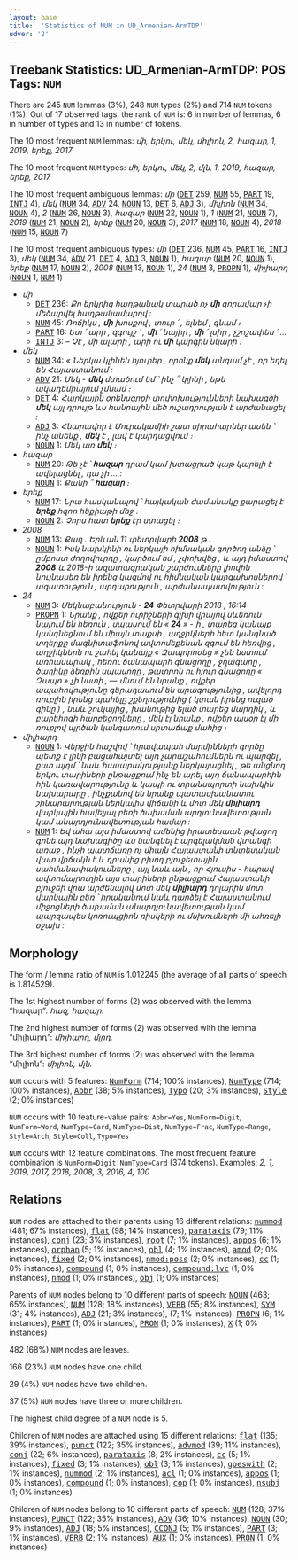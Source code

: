 ```yaml
---
layout: base
title:  'Statistics of NUM in UD_Armenian-ArmTDP'
udver: '2'
---
```


## Treebank Statistics: UD_Armenian-ArmTDP: POS Tags: `NUM`

There are 245 `NUM` lemmas (3%), 248 `NUM` types (2%) and 714 `NUM` tokens (1%).
Out of 17 observed tags, the rank of `NUM` is: 6 in number of lemmas, 6 in number of types and 13 in number of tokens.

The 10 most frequent `NUM` lemmas: <em>մի, երկու, մեկ, միլիոն, 2, հազար, 1, 2019, երեք, 2017</em>

The 10 most frequent `NUM` types:  <em>մի, երկու, մեկ, 2, մլն, 1, 2019, հազար, երեք, 2017</em>

The 10 most frequent ambiguous lemmas: <em>մի</em> (<tt><a href="hy_armtdp-pos-DET.html">DET</a></tt> 259, <tt><a href="hy_armtdp-pos-NUM.html">NUM</a></tt> 55, <tt><a href="hy_armtdp-pos-PART.html">PART</a></tt> 19, <tt><a href="hy_armtdp-pos-INTJ.html">INTJ</a></tt> 4), <em>մեկ</em> (<tt><a href="hy_armtdp-pos-NUM.html">NUM</a></tt> 34, <tt><a href="hy_armtdp-pos-ADV.html">ADV</a></tt> 24, <tt><a href="hy_armtdp-pos-NOUN.html">NOUN</a></tt> 13, <tt><a href="hy_armtdp-pos-DET.html">DET</a></tt> 6, <tt><a href="hy_armtdp-pos-ADJ.html">ADJ</a></tt> 3), <em>միլիոն</em> (<tt><a href="hy_armtdp-pos-NUM.html">NUM</a></tt> 34, <tt><a href="hy_armtdp-pos-NOUN.html">NOUN</a></tt> 4), <em>2</em> (<tt><a href="hy_armtdp-pos-NUM.html">NUM</a></tt> 26, <tt><a href="hy_armtdp-pos-NOUN.html">NOUN</a></tt> 3), <em>հազար</em> (<tt><a href="hy_armtdp-pos-NUM.html">NUM</a></tt> 22, <tt><a href="hy_armtdp-pos-NOUN.html">NOUN</a></tt> 1), <em>1</em> (<tt><a href="hy_armtdp-pos-NUM.html">NUM</a></tt> 21, <tt><a href="hy_armtdp-pos-NOUN.html">NOUN</a></tt> 7), <em>2019</em> (<tt><a href="hy_armtdp-pos-NUM.html">NUM</a></tt> 21, <tt><a href="hy_armtdp-pos-NOUN.html">NOUN</a></tt> 2), <em>երեք</em> (<tt><a href="hy_armtdp-pos-NUM.html">NUM</a></tt> 20, <tt><a href="hy_armtdp-pos-NOUN.html">NOUN</a></tt> 3), <em>2017</em> (<tt><a href="hy_armtdp-pos-NUM.html">NUM</a></tt> 18, <tt><a href="hy_armtdp-pos-NOUN.html">NOUN</a></tt> 4), <em>2018</em> (<tt><a href="hy_armtdp-pos-NUM.html">NUM</a></tt> 15, <tt><a href="hy_armtdp-pos-NOUN.html">NOUN</a></tt> 7)

The 10 most frequent ambiguous types:  <em>մի</em> (<tt><a href="hy_armtdp-pos-DET.html">DET</a></tt> 236, <tt><a href="hy_armtdp-pos-NUM.html">NUM</a></tt> 45, <tt><a href="hy_armtdp-pos-PART.html">PART</a></tt> 16, <tt><a href="hy_armtdp-pos-INTJ.html">INTJ</a></tt> 3), <em>մեկ</em> (<tt><a href="hy_armtdp-pos-NUM.html">NUM</a></tt> 34, <tt><a href="hy_armtdp-pos-ADV.html">ADV</a></tt> 21, <tt><a href="hy_armtdp-pos-DET.html">DET</a></tt> 4, <tt><a href="hy_armtdp-pos-ADJ.html">ADJ</a></tt> 3, <tt><a href="hy_armtdp-pos-NOUN.html">NOUN</a></tt> 1), <em>հազար</em> (<tt><a href="hy_armtdp-pos-NUM.html">NUM</a></tt> 20, <tt><a href="hy_armtdp-pos-NOUN.html">NOUN</a></tt> 1), <em>երեք</em> (<tt><a href="hy_armtdp-pos-NUM.html">NUM</a></tt> 17, <tt><a href="hy_armtdp-pos-NOUN.html">NOUN</a></tt> 2), <em>2008</em> (<tt><a href="hy_armtdp-pos-NUM.html">NUM</a></tt> 13, <tt><a href="hy_armtdp-pos-NOUN.html">NOUN</a></tt> 1), <em>24</em> (<tt><a href="hy_armtdp-pos-NUM.html">NUM</a></tt> 3, <tt><a href="hy_armtdp-pos-PROPN.html">PROPN</a></tt> 1), <em>միլիարդ</em> (<tt><a href="hy_armtdp-pos-NOUN.html">NOUN</a></tt> 1, <tt><a href="hy_armtdp-pos-NUM.html">NUM</a></tt> 1)


* <em>մի</em>
  * <tt><a href="hy_armtdp-pos-DET.html">DET</a></tt> 236: <em>Քո երկրից հաղթանակ տարած ոչ <b>մի</b> զորավար չի մեծարվել հաղթակամարով :</em>
  * <tt><a href="hy_armtdp-pos-NUM.html">NUM</a></tt> 45: <em>Ռոճիկս , <b>մի</b> խոսքով , տուր ՛ , ելնեմ , գնամ ։</em>
  * <tt><a href="hy_armtdp-pos-PART.html">PART</a></tt> 16: <em>Ետ ՛ արի , զգույշ ՛ , <b>մի</b> ՛ նայիր , <b>մի</b> ՛ լսիր , չշոշափես ՛ ...</em>
  * <tt><a href="hy_armtdp-pos-INTJ.html">INTJ</a></tt> 3: <em>– Չէ , մի ալարի , արի ու <b>մի</b> կարգին նկարի ։</em>
* <em>մեկ</em>
  * <tt><a href="hy_armtdp-pos-NUM.html">NUM</a></tt> 34: <em>« Ներկա կլինեն հյուրեր , որոնք <b>մեկ</b> անգամ չէ , որ եղել են Հայաստանում :</em>
  * <tt><a href="hy_armtdp-pos-ADV.html">ADV</a></tt> 21: <em>Մեկ - <b>մեկ</b> մտածում եմ ՝ ինչ ՞ կլինի , եթե ակադեմիայում չմնամ ։</em>
  * <tt><a href="hy_armtdp-pos-DET.html">DET</a></tt> 4: <em>Հարկային օրենսգրքի փոփոխությունների նախագծի <b>մեկ</b> այլ դրույթ ևս հանրային մեծ ուշադրության է արժանացել :</em>
  * <tt><a href="hy_armtdp-pos-ADJ.html">ADJ</a></tt> 3: <em>Հնարավոր է Մուրակամիի շատ սիրահարներ ասեն ՝ ինչ անենք , <b>մեկ</b> է , լավ է կարդացվում ։</em>
  * <tt><a href="hy_armtdp-pos-NOUN.html">NOUN</a></tt> 1: <em>Մեկ առ <b>մեկ</b> ։</em>
* <em>հազար</em>
  * <tt><a href="hy_armtdp-pos-NUM.html">NUM</a></tt> 20: <em>Թե չէ ՝ <b>հազար</b> դրամ կամ խտացրած կաթ կարելի է ավելացնել , դա չի ... :</em>
  * <tt><a href="hy_armtdp-pos-NOUN.html">NOUN</a></tt> 1: <em>Քանի ՞ <b>հազար</b> ։</em>
* <em>երեք</em>
  * <tt><a href="hy_armtdp-pos-NUM.html">NUM</a></tt> 17: <em>Նրա հասկանալով ՝ հայկական ժամանակը քարացել է <b>երեք</b> հզոր հեքիաթի մեջ ։</em>
  * <tt><a href="hy_armtdp-pos-NOUN.html">NOUN</a></tt> 2: <em>Չորս հատ <b>երեք</b> էր ստացել ։</em>
* <em>2008</em>
  * <tt><a href="hy_armtdp-pos-NUM.html">NUM</a></tt> 13: <em>Քաղ . Երևան 11 փետրվարի <b>2008</b> թ .</em>
  * <tt><a href="hy_armtdp-pos-NOUN.html">NOUN</a></tt> 1: <em>Իսկ նախկինի ու ներկայի հիմնական գործող անձը ՝ ըմբոստ ժողովուրդը , կարծում եմ , չփոխվեց , և այդ իմաստով <b>2008</b> և 2018-ի ազատագրական շարժումները լիովին նույնասեռ են իրենց կազմով ու հիմնական կարգախոսներով ՝ ազատություն , արդարություն , արժանապատվություն :</em>
* <em>24</em>
  * <tt><a href="hy_armtdp-pos-NUM.html">NUM</a></tt> 3: <em>Մեկնաբանություն - <b>24</b> Փետրվարի 2018 , 16:14</em>
  * <tt><a href="hy_armtdp-pos-PROPN.html">PROPN</a></tt> 1: <em>Նրանք , ովքեր ուրիշների գլխի վրայով սևեռուն նայում են հեռուն , սպասում են « <b>24</b> » - ի , տարեց կանայք կանգնեցնում են միայն տաքսի , աղջիկների հետ կանգնած տղերքը մագնիտաֆոնով ավտոմեքենան զգում են հեռվից , աղջիկներն ու ջահել կանայք « Զապորոժեց » չեն նստում առհասարակ , հեռու ճանապարհ գնացողը , ջղագարը , ծաղիկը ձեռքին սպասողը , թատրոն ու հյուր գնացողը « Զապո » չի նստի , — մնում են նրանք , ովքեր ապահովությունը գերադասում են արագությունից , ավելորդ ռուբլին իրենց պահելը շքեղությունից ( կտան իրենց ուզած գինը ) , նաև շուկայից , խանութից ելած տարեց մարդիկ , և բարեհոգի հարբեցողները , մեկ էլ նրանք , ովքեր այսօր էլ մի ռուբլով պրծան կանգառում սրտաճաք մահից ։</em>
* <em>միլիարդ</em>
  * <tt><a href="hy_armtdp-pos-NOUN.html">NOUN</a></tt> 1: <em>Վերջին հաշվով ՝ իրավապահ մարմինների գործը պետք է լինի բացահայտել այդ չարաշահումներն ու պարզել , ըստ այդմ ՝ նաև հասարակությանը ներկայացնել , թե անցնող երկու տարիների ընթացքում ինչ են արել այդ ճանապարհին հին կառավարությունը և կապի ու տրանսպորտի նախկին նախարարը , ինչքանով են նրանք պատասխանատու շինարարության ներկայիս վիճակի և մոտ մեկ <b>միլիարդ</b> վարկային հավելյալ բեռի ծախսման արդյունավետության կամ անարդյունավետության համար :</em>
  * <tt><a href="hy_armtdp-pos-NUM.html">NUM</a></tt> 1: <em>Եվ ահա այս իմաստով ամենից իրատեսաան թվացող գոնե այդ նախագիծը ևս կանգնել է արգելակման վտանգի առաջ , ինչի պատճառը ոչ միայն Հայաստանի տնտեսական վատ վիճակն է և դրանից բխող բյուջետային սահմանափակումները , այլ նաև այն , որ Հյուսիս - հարավ ավտոմայրուղին այս տարիների ընթացքում Հայաստանի բյուջեի վրա արժենալով մոտ մեկ <b>միլիարդ</b> դոլարին մոտ վարկային բեռ ՝ իրականում նաև դարձել է Հայաստանում միջոցների ծախսման անարդյունավետության կամ պարզապես կոռուպցիոն ռիսկերի ու մսխումների մի ահռելի օջախ :</em>

## Morphology

The form / lemma ratio of `NUM` is 1.012245 (the average of all parts of speech is 1.814529).

The 1st highest number of forms (2) was observed with the lemma “հազար”: <em>հազ, հազար</em>.

The 2nd highest number of forms (2) was observed with the lemma “միլիարդ”: <em>միլիարդ, մլրդ</em>.

The 3rd highest number of forms (2) was observed with the lemma “միլիոն”: <em>միլիոն, մլն</em>.

`NUM` occurs with 5 features: <tt><a href="hy_armtdp-feat-NumForm.html">NumForm</a></tt> (714; 100% instances), <tt><a href="hy_armtdp-feat-NumType.html">NumType</a></tt> (714; 100% instances), <tt><a href="hy_armtdp-feat-Abbr.html">Abbr</a></tt> (38; 5% instances), <tt><a href="hy_armtdp-feat-Typo.html">Typo</a></tt> (20; 3% instances), <tt><a href="hy_armtdp-feat-Style.html">Style</a></tt> (2; 0% instances)

`NUM` occurs with 10 feature-value pairs: `Abbr=Yes`, `NumForm=Digit`, `NumForm=Word`, `NumType=Card`, `NumType=Dist`, `NumType=Frac`, `NumType=Range`, `Style=Arch`, `Style=Coll`, `Typo=Yes`

`NUM` occurs with 12 feature combinations.
The most frequent feature combination is `NumForm=Digit|NumType=Card` (374 tokens).
Examples: <em>2, 1, 2019, 2017, 2018, 2008, 3, 2016, 4, 100</em>


## Relations

`NUM` nodes are attached to their parents using 16 different relations: <tt><a href="hy_armtdp-dep-nummod.html">nummod</a></tt> (481; 67% instances), <tt><a href="hy_armtdp-dep-flat.html">flat</a></tt> (98; 14% instances), <tt><a href="hy_armtdp-dep-parataxis.html">parataxis</a></tt> (79; 11% instances), <tt><a href="hy_armtdp-dep-conj.html">conj</a></tt> (23; 3% instances), <tt><a href="hy_armtdp-dep-root.html">root</a></tt> (7; 1% instances), <tt><a href="hy_armtdp-dep-appos.html">appos</a></tt> (6; 1% instances), <tt><a href="hy_armtdp-dep-orphan.html">orphan</a></tt> (5; 1% instances), <tt><a href="hy_armtdp-dep-obl.html">obl</a></tt> (4; 1% instances), <tt><a href="hy_armtdp-dep-amod.html">amod</a></tt> (2; 0% instances), <tt><a href="hy_armtdp-dep-fixed.html">fixed</a></tt> (2; 0% instances), <tt><a href="hy_armtdp-dep-nmod-poss.html">nmod:poss</a></tt> (2; 0% instances), <tt><a href="hy_armtdp-dep-cc.html">cc</a></tt> (1; 0% instances), <tt><a href="hy_armtdp-dep-compound.html">compound</a></tt> (1; 0% instances), <tt><a href="hy_armtdp-dep-compound-lvc.html">compound:lvc</a></tt> (1; 0% instances), <tt><a href="hy_armtdp-dep-nmod.html">nmod</a></tt> (1; 0% instances), <tt><a href="hy_armtdp-dep-obj.html">obj</a></tt> (1; 0% instances)

Parents of `NUM` nodes belong to 10 different parts of speech: <tt><a href="hy_armtdp-pos-NOUN.html">NOUN</a></tt> (463; 65% instances), <tt><a href="hy_armtdp-pos-NUM.html">NUM</a></tt> (128; 18% instances), <tt><a href="hy_armtdp-pos-VERB.html">VERB</a></tt> (55; 8% instances), <tt><a href="hy_armtdp-pos-SYM.html">SYM</a></tt> (31; 4% instances), <tt><a href="hy_armtdp-pos-ADJ.html">ADJ</a></tt> (21; 3% instances),  (7; 1% instances), <tt><a href="hy_armtdp-pos-PROPN.html">PROPN</a></tt> (6; 1% instances), <tt><a href="hy_armtdp-pos-PART.html">PART</a></tt> (1; 0% instances), <tt><a href="hy_armtdp-pos-PRON.html">PRON</a></tt> (1; 0% instances), <tt><a href="hy_armtdp-pos-X.html">X</a></tt> (1; 0% instances)

482 (68%) `NUM` nodes are leaves.

166 (23%) `NUM` nodes have one child.

29 (4%) `NUM` nodes have two children.

37 (5%) `NUM` nodes have three or more children.

The highest child degree of a `NUM` node is 5.

Children of `NUM` nodes are attached using 15 different relations: <tt><a href="hy_armtdp-dep-flat.html">flat</a></tt> (135; 39% instances), <tt><a href="hy_armtdp-dep-punct.html">punct</a></tt> (122; 35% instances), <tt><a href="hy_armtdp-dep-advmod.html">advmod</a></tt> (39; 11% instances), <tt><a href="hy_armtdp-dep-conj.html">conj</a></tt> (22; 6% instances), <tt><a href="hy_armtdp-dep-parataxis.html">parataxis</a></tt> (8; 2% instances), <tt><a href="hy_armtdp-dep-cc.html">cc</a></tt> (5; 1% instances), <tt><a href="hy_armtdp-dep-fixed.html">fixed</a></tt> (3; 1% instances), <tt><a href="hy_armtdp-dep-obl.html">obl</a></tt> (3; 1% instances), <tt><a href="hy_armtdp-dep-goeswith.html">goeswith</a></tt> (2; 1% instances), <tt><a href="hy_armtdp-dep-nummod.html">nummod</a></tt> (2; 1% instances), <tt><a href="hy_armtdp-dep-acl.html">acl</a></tt> (1; 0% instances), <tt><a href="hy_armtdp-dep-appos.html">appos</a></tt> (1; 0% instances), <tt><a href="hy_armtdp-dep-compound.html">compound</a></tt> (1; 0% instances), <tt><a href="hy_armtdp-dep-cop.html">cop</a></tt> (1; 0% instances), <tt><a href="hy_armtdp-dep-nsubj.html">nsubj</a></tt> (1; 0% instances)

Children of `NUM` nodes belong to 10 different parts of speech: <tt><a href="hy_armtdp-pos-NUM.html">NUM</a></tt> (128; 37% instances), <tt><a href="hy_armtdp-pos-PUNCT.html">PUNCT</a></tt> (122; 35% instances), <tt><a href="hy_armtdp-pos-ADV.html">ADV</a></tt> (36; 10% instances), <tt><a href="hy_armtdp-pos-NOUN.html">NOUN</a></tt> (30; 9% instances), <tt><a href="hy_armtdp-pos-ADJ.html">ADJ</a></tt> (18; 5% instances), <tt><a href="hy_armtdp-pos-CCONJ.html">CCONJ</a></tt> (5; 1% instances), <tt><a href="hy_armtdp-pos-PART.html">PART</a></tt> (3; 1% instances), <tt><a href="hy_armtdp-pos-VERB.html">VERB</a></tt> (2; 1% instances), <tt><a href="hy_armtdp-pos-AUX.html">AUX</a></tt> (1; 0% instances), <tt><a href="hy_armtdp-pos-PRON.html">PRON</a></tt> (1; 0% instances)

